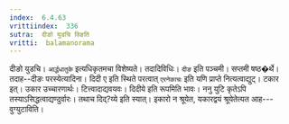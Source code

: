 ```yaml
---
index:  6.4.63
vrittiindex:  336
sutra:  दीङो युडचि क्ङिति
vritti:  balamanorama 
---
```


दीङो युडचि। `आर्द्धधातुके` इत्यधिकृतमचा विशेष्यते। तदादिविधिः। `दीङ` इति पञ्चमी। सप्तमी षष्ठ�र्थे।तदाह--दीङः परस्येत्यादिना। दिदी ए इति स्थिते परत्वात् `एरनेकाचः` इति यणि प्राप्ते नित्यत्वाद्युट्। टकार इत्। उकार उच्चारणार्थः। टित्त्वादाद्यवयवः। दिदीये इति रूपमिति भावः। ननु युटि कृतेऽपि तस्याऽसिद्धत्वाद्यण्दुर्वारः। तथाच दिद्?य्ये इति स्यात्। इकारो न श्रूयेत, यकारद्वयं श्रूयेतेत्यत आह---वुग्युटाविति। 

